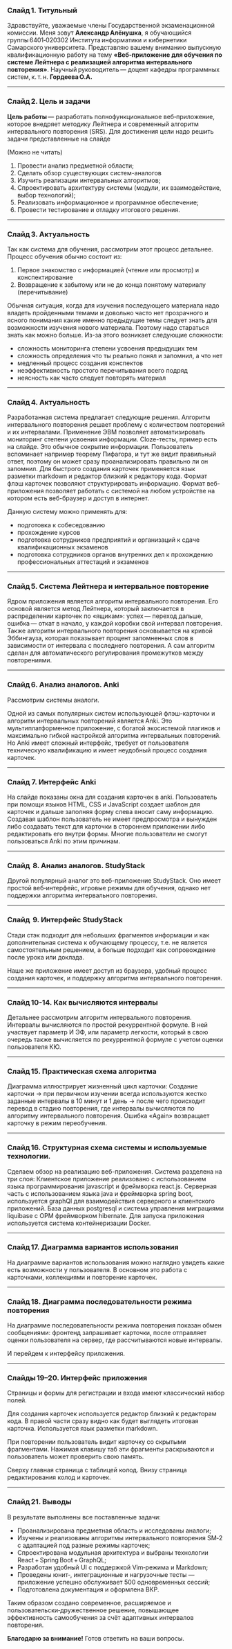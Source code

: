 ### Слайд 1. Титульный

Здравствуйте, уважаемые члены Государственной экзаменационной комиссии.
Меня зовут **Александр Алёнушка**, я обучающийся группы 6401‑020302 Института информатики и кибернетики Самарского университета. Представляю вашему вниманию выпускную квалификационную работу на тему **«Веб‑приложение для обучения по системе Лейтнера с реализацией алгоритма интервального повторения»**.
Научный руководитель — доцент кафедры программных систем, к. т. н. **Гордеева О.А.**

---

### Слайд 2. Цель и задачи

**Цель работы** — разработать полнофункциональное веб‑приложение, которое внедряет методику Лейтнера и современный алгоритм интервального повторения (SRS). Для достижения цели надо решить  задачи представленные на слайде

(Можно не читать)
1. Провести анализ предметной области;
2. Сделать обзор существующих систем-аналогов
3. Изучить реализа­ции интер­вальных алгоритмов;
4. Спроектировать архитектуру системы (модули, их взаимодействие, выбор технологий);
5. Реализовать информационное и программное обеспечение;
6. Провести тестирование и отладку итогового решения.

---

### Слайд 3. Актуальность
Так как система для обучения, рассмотрим этот процесс детальнее. Процесс обучения обычно состоит из:

1. Первое знакомство с информацией (чтение или просмотр) и конспектирование
2. Возвращение к забытому или не до конца понятому материалу (перечитывание)

 Обычная ситуация, когда для изучения последующего материала надо владеть пройденными темами и довольно часто нет прозрачного и ясного понимания какие именно предыдущие темы следует знать для возможности изучения нового материала. Поэтому надо стараться знать как можно больше. Из-за этого возникает следующие сложности:
 
- сложность мониторинга степени усвоения предыдущих тем
- сложность определения что ты реально понял и запомнил, а что нет
- медленный процесс создания конспектов
- неэффективность простого перечитывания всего подряд
- неясность как часто следует повторять материал

---

### Слайд 4.  Актуальность

Разработанная система предлагает следующие решения. Алгоритм интервального повторения решает проблему с количеством повторений и их интервалами. Применение ЭВМ позволяет автоматизировать мониторинг степени усвоения информации. Cloze-тесты, пример есть на слайде. Это обычное сокрытие информации. Пользователь вспоминает например теорему Пифагора, и тут же видит правильный ответ, поэтому он может сразу проанализировать правильно ли он запомнил. Для быстрого создания карточек применяется язык разметки markdown и редактор близкий к редактору кода. Формат флэш карточек позволяют структурировать информацию. Формат веб-приложения позволяет работать с системой на любом устройстве на котором есть веб-браузер и доступ в интернет.

Данную систему можно применять для:
- подготовка к собеседованию
- прохождение курсов
- подготовка сотрудников предприятий и организаций к сдаче квалификационных экзаменов
- подготовка сотрудников органов внутренних дел к прохождению профессиональных аттестаций и экзаменов

---

### Слайд 5. Система Лейтнера и интервальное повторение

Ядром приложения является алгоритм интервального повторения. Его основой является метод Лейтнера, который заключается в распределении карточек по «ящикам»: успех — переход дальше, ошибка — откат в начало, у каждой коробки свой интервал повторения. 
Также алгоритм интервального повторения основывается на кривой Эббингауза, которая показывает процент запомненных слов в зависимости от интервала с последнего повторения. А сам алгоритм сделан для автоматического регулирования промежутков между повторениями. 

---

### Слайд 6. Анализ аналогов. Anki

Рассмотрим системы аналоги. 

Одной из самых популярных систем использующей флэш-карточки и алгоритм интервальных повторений является Anki. Это мультиплатформенное приложение, с богатой экосистемой плагинов и максимально гибкой настройкой алгоритма интервальных повторений. Но Anki имеет сложный интерфейс, требует от пользователя техническую квалификацию и имеет неудобный процесс создания карточек.

---

### Слайд 7. Интерфейс Anki

На слайде показаны окна для создания карточек в anki. Пользователь при помощи языков HTML, CSS и JavaScript создает шаблон для карточек и дальше заполняя форму слева вносит саму информацию. Создавая шаблон пользователь не имеет предпросмотра и вынужден либо создавать текст для карточки в стороннем приложении либо редактировать его внутри формы. Многие пользователи не смогут пользоваться Anki по этим причинам.

---

### Слайд  8. Анализ аналогов. StudyStack

Другой популярный аналог это веб-приложение StudyStack. Оно имеет простой веб‑интерфейс, игровые режимы для обучения, однако нет поддержки алгоритма интервального повторения.

---

### Слайд  9. Интерфейс StudyStack

Стади стэк подходит для небольших фрагментов информации и как дополнительная система к обучающему процессу, т.е. не является самостоятельным решением, а больше подходит как сопровождение после урока или доклада.

Наше же приложение имеет доступ из браузера, удобный процесс создания карточек, и поддержку алгоритма интервального повторения.

---

### Слайд 10-14. Как вычисляются интервалы 

Детальнее рассмотрим алгоритм интервального повторения. Интервалы вычисляются по простой рекуррентной формуле. В ней участвует параметр И ЭФ, или параметр легкости, который в свою очередь также вычисляется по рекуррентной формуле с учетом оценки пользователя КЮ.

---

### Слайд 15. Практическая схема алгоритма

Диаграмма иллюстрирует жизненный цикл карточки: Создание карточки -> при первичном изучении всегда используются жестко заданные интервалы в 10 минут и 1 день -> после чего происходит перевод в стадию повторения, где интервалы вычисляются по алгоритму интервального повторения. Ошибка «Again» возвращает карточку в режим переобучения.

---

### Слайд 16. Структурная схема системы и используемые технологии.

Сделаем обзор на реализацию веб-приложения. Система разделена на три слоя:
Клиентское приложение реализовано с использованием языка программирования javascript и фреймворка react.js. Серверная часть с использованием языка java и фреймворка spring boot, используется graphQl для взаимодействия серверного и клиентского приложений. База данных postgresql и система управления миграциями liquibase с ОРМ фреймворком hibernate. Для запуска приложения используется система контейнеризации Docker.

---

### Слайд 17. Диаграмма вариантов использования

На диаграмме вариантов использования можно наглядно увидеть какие есть возможности у пользователя. В основном это работа с карточками, коллекциями и повторение карточек.

---

### Слайд 18. Диаграмма последовательности режима повторения

На диаграмме последовательности режима повторения показан обмен сообщениями: фронтенд запрашивает карточки, после отправляет оценки пользователя на сервер, где рассчитываются новые интервалы. 

И перейдем к интерфейсу приложения.

---

### Слайды 19–20. Интерфейс приложения

Страницы и формы для регистрации и входа имеют классический набор полей. 

Для создания карточек используется редактор близкий к редакторам кода. В правой части сразу видно как будет выглядеть итоговая карточка. Используется язык разметки markdown.

При повторении пользователь видит карточку со скрытыми фрагментами. Нажимая клавишу таб эти фрагменты раскрываются и пользователь может проверить свою память.

Сверху главная страница с таблицей колод. Внизу страница редактирования колод и карточек.

---

### Слайд 21. Выводы

В результате выполнены все поставленные задачи:

* Проанализирована предметная область и исследованы аналоги;
* Изучены и реализованы алгоритмы интервального повторения SM‑2 с адаптацией под разные режимы карточек;
* Спроектирована модульная архитектура и выбраны технологии React + Spring Boot + GraphQL;
* Разработан удобный UI с поддержкой Vim‑режима и Markdown;
* Проведены юнит‑, интеграционные и нагрузочные тесты — приложение успешно обслуживает 500 одновременных сессий;
* Подготовлена документация и оформлена ВКР.

Таким образом создано современное, расширяемое и пользовательски‑дружественное решение, повышающее эффективность самообучения за счёт адаптивных интервалов повторения.

**Благодарю за внимание!** Готов ответить на ваши вопросы.
